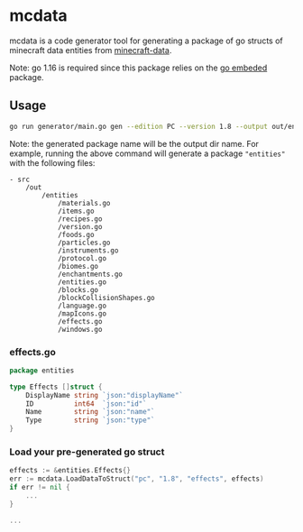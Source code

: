 # mcdata

mcdata is a code generator tool for generating a package of go structs of minecraft data entities from [minecraft-data](https://github.com/PrismarineJS/minecraft-data).

Note: go 1.16 is required since this package relies on the [go embeded](https://golang.org/pkg/embed/) package. 


## Usage

```bash
go run generator/main.go gen --edition PC --version 1.8 --output out/entities
```

Note: the generated package name will be the output dir name. For example, running the above command will generate a package `"entities"` with the following files:

```
- src
    /out
        /entities
            /materials.go
            /items.go
            /recipes.go
            /version.go
            /foods.go
            /particles.go
            /instruments.go
            /protocol.go
            /biomes.go
            /enchantments.go
            /entities.go
            /blocks.go
            /blockCollisionShapes.go
            /language.go
            /mapIcons.go
            /effects.go
            /windows.go
```

### effects.go

```go
package entities

type Effects []struct {
	DisplayName string `json:"displayName"`
	ID          int64  `json:"id"`
	Name        string `json:"name"`
	Type        string `json:"type"`
}
```

### Load your pre-generated go struct
```go
effects := &entities.Effects{}
err := mcdata.LoadDataToStruct("pc", "1.8", "effects", effects)
if err != nil {
	...
}

...
```
